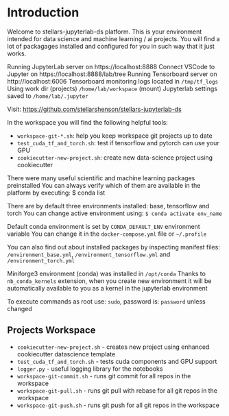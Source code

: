 # Introduction

Welcome to stellars-jupyterlab-ds platform. This is your environment intended
for data science and machine learning / ai projects. You will find a lot of
packagages installed and configured for you in such way that it just works.

Running JupyterLab server on  https://localhost:8888
Connect VSCode to Jupyter on  https://localhost:8888/lab/tree
Running Tensorboard server on http://localhost:6006
Tensorboard monitoring logs located in `/tmp/tf_logs`
Using work dir (projects) `/home/lab/workspace` (mount)
Jupyterlab settings saved to `/home/lab/.jupyter`

Visit: https://github.com/stellarshenson/stellars-jupyterlab-ds

In the workspace you will find the following helpful tools:
- `workspace-git-*.sh`: help you keep workspace git projects up to date
- `test_cuda_tf_and_torch.sh`: test if tensorflow and pytorch can use your GPU
- `cookiecutter-new-project.sh`: create new data-science project using cookiecutter

There were many useful scientific and machine learning packages preinstalled
You can always verify which of them are available in the platform by executing:
$ conda list

There are by default three environments installed: base, tensorflow and torch
You can change active environment using:
`$ conda activate env_name`

Default conda environment is set by `CONDA_DEFAULT_ENV` environment variable
You can change it in the `docker-compose.yml` file or `~/.profile`

You can also find out about installed packages by inspecting manifest files:
`/environment_base.yml`, `/environment_tensorflow.yml` and `/environment_torch.yml`

Miniforge3 environment (conda) was installed in `/opt/conda`
Thanks to `nb_conda_kernels` extension, when you create new environment
it will be automatically available to you as a kernel in the jupyterlab environment

To execute commands as root use: `sudo`, password is: `password` unless changed


## Projects Workspace

- `cookiecutter-new-project.sh` - creates new project using enhanced cookiecutter datascience template
- `test_cuda_tf_and_torch.sh` - tests cuda components and GPU support
- `logger.py` - useful logging library for the notebooks
- `workspace-git-commit.sh` - runs git commit for all repos in the workspace
- `workspace-git-pull.sh` - runs git pull with rebase for all git repos in the workspace
- `workspace-git-push.sh` - runs git push for all git repos in the workspace
